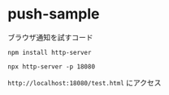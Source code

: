 # push-sample
ブラウザ通知を試すコード

```npm install http-server```

```npx http-server -p 18080```

```http://localhost:18080/test.html```
にアクセス
